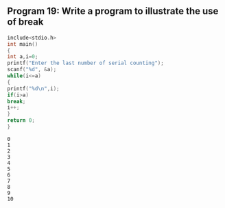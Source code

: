 ## Program 19: Write a program to illustrate the use of break
```C
include<stdio.h>
int main()
{
int a,i=0;
printf("Enter the last number of serial counting");
scanf("%d", &a);
while(i<=a)
{
printf("%d\n",i);
if(i>a)
break;
i++;
}
return 0;
}
```
```output:
0
1
2
3
4
5
6
7
8
9
10
